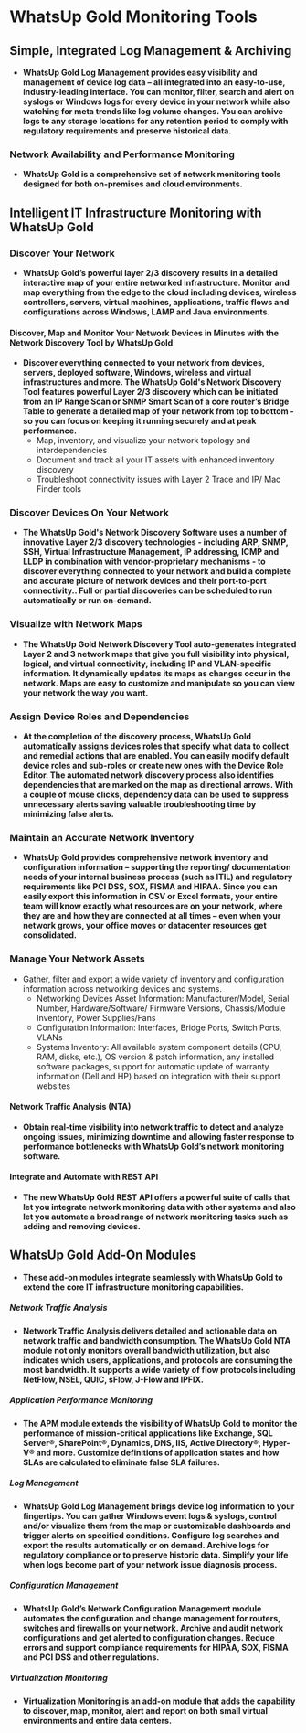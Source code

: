 # WhatsUp Gold Monitoring Tools 

## Simple, Integrated Log Management & Archiving
- **WhatsUp Gold Log Management provides easy visibility and management of device log data – all integrated into an easy-to-use, industry-leading interface. You can monitor, filter, search and alert on syslogs or Windows logs for every device in your network while also watching for meta trends like log volume changes. You can archive logs to any storage locations for any retention period to comply with regulatory requirements and preserve historical data.**

### Network Availability and Performance Monitoring
- **WhatsUp Gold is a comprehensive set of network monitoring tools designed for both on-premises and cloud environments.**

## Intelligent IT Infrastructure Monitoring with WhatsUp Gold

### Discover Your Network
- **WhatsUp Gold’s powerful layer 2/3 discovery results in a detailed interactive map of your entire networked infrastructure. Monitor and map everything from the edge to the cloud including devices, wireless controllers, servers, virtual machines, applications, traffic flows and configurations across Windows, LAMP and Java environments.**

#### Discover, Map and Monitor Your Network Devices in Minutes with the Network Discovery Tool by WhatsUp Gold
- **Discover everything connected to your network from devices, servers, deployed software, Windows, wireless and virtual infrastructures and more. The WhatsUp Gold's Network Discovery Tool features powerful Layer 2/3 discovery which can be initiated from an IP Range Scan or SNMP Smart Scan of a core router’s Bridge Table to generate a detailed map of your network from top to bottom - so you can focus on keeping it running securely and at peak performance.**
  - Map, inventory, and visualize your network topology and interdependencies
  - Document and track all your IT assets with enhanced inventory discovery
  - Troubleshoot connectivity issues with Layer 2 Trace and IP/ Mac Finder tools
  
### Discover Devices On Your Network
- **The WhatsUp Gold's Network Discovery Software uses a number of innovative Layer 2/3 discovery technologies - including ARP, SNMP, SSH, Virtual Infrastructure Management, IP addressing, ICMP and LLDP in combination with vendor-proprietary mechanisms - to discover everything connected to your network and build a complete and accurate picture of network devices and their port-to-port connectivity.. Full or partial discoveries can be scheduled to run automatically or run on-demand.**

### Visualize with Network Maps
- **The WhatsUp Gold Network Discovery Tool auto-generates integrated Layer 2 and 3 network maps that give you full visibility into physical, logical, and virtual connectivity, including IP and VLAN-specific information. It dynamically updates its maps as changes occur in the network. Maps are easy to customize and manipulate so you can view your network the way you want.**

### Assign Device Roles and Dependencies
- **At the completion of the discovery process, WhatsUp Gold automatically assigns devices roles that specify what data to collect and remedial actions that are enabled. You can easily modify default device roles and sub-roles or create new ones with the Device Role Editor. The automated network discovery process also identifies dependencies that are marked on the map as directional arrows. With a couple of mouse clicks, dependency data can be used to suppress unnecessary alerts saving valuable troubleshooting time by minimizing false alerts.**

###  Maintain an Accurate Network Inventory
- **WhatsUp Gold provides comprehensive network inventory and configuration information – supporting the reporting/ documentation needs of your internal business process (such as ITIL) and regulatory requirements like PCI DSS, SOX, FISMA and HIPAA. Since you can easily export this information in CSV or Excel formats, your entire team will know exactly what resources are on your network, where they are and how they are connected at all times – even when your network grows, your office moves or datacenter resources get consolidated.**

### Manage Your Network Assets
- Gather, filter and export a wide variety of inventory and configuration information across networking devices and systems.
  - Networking Devices Asset Information: Manufacturer/Model, Serial Number, Hardware/Software/ Firmware Versions, Chassis/Module Inventory, Power Supplies/Fans
  - Configuration Information: Interfaces, Bridge Ports, Switch Ports, VLANs
  - Systems Inventory: All available system component details (CPU, RAM, disks, etc.), OS version & patch information, any installed software packages, support for automatic update of warranty information (Dell and HP) based on integration with their support websites


#### Network Traffic Analysis (NTA)
- **Obtain real-time visibility into network traffic to detect and analyze ongoing issues, minimizing downtime and allowing faster response to performance bottlenecks with WhatsUp Gold’s network monitoring software.**

#### Integrate and Automate with REST API
- **The new WhatsUp Gold REST API offers a powerful suite of calls that let you integrate network monitoring data with other systems and also let you automate a broad range of network monitoring tasks such as adding and removing devices.**


## WhatsUp Gold Add-On Modules
- **These add-on modules integrate seamlessly with WhatsUp Gold to extend the core IT infrastructure monitoring capabilities.**

##### Network Traffic Analysis
- **Network Traffic Analysis delivers detailed and actionable data on network traffic and bandwidth consumption. The WhatsUp Gold NTA module not only monitors overall bandwidth utilization, but also indicates which users, applications, and protocols are consuming the most bandwidth. It supports a wide variety of flow protocols including NetFlow, NSEL, QUIC, sFlow, J-Flow and IPFIX.**

##### Application Performance Monitoring
- **The APM module extends the visibility of WhatsUp Gold to monitor the performance of mission-critical applications like Exchange, SQL Server®, SharePoint®, Dynamics, DNS, IIS, Active Directory®, Hyper-V® and more. Customize definitions of application states and how SLAs are calculated to eliminate false SLA failures.**

##### Log Management
- **WhatsUp Gold Log Management brings device log information to your fingertips. You can gather Windows event logs & syslogs, control and/or visualize them from the map or customizable dashboards and trigger alerts on specified conditions. Configure log searches and export the results automatically or on demand. Archive logs for regulatory compliance or to preserve historic data. Simplify your life when logs become part of your network issue diagnosis process.**

##### Configuration Management
- **WhatsUp Gold’s Network Configuration Management module automates the configuration and change management for routers, switches and firewalls on your network. Archive and audit network configurations and get alerted to configuration changes. Reduce errors and support compliance requirements for HIPAA, SOX, FISMA and PCI DSS and other regulations.**

##### Virtualization Monitoring
- **Virtualization Monitoring is an add-on module that adds the capability to discover, map, monitor, alert and report on both small virtual environments and entire data centers.**
